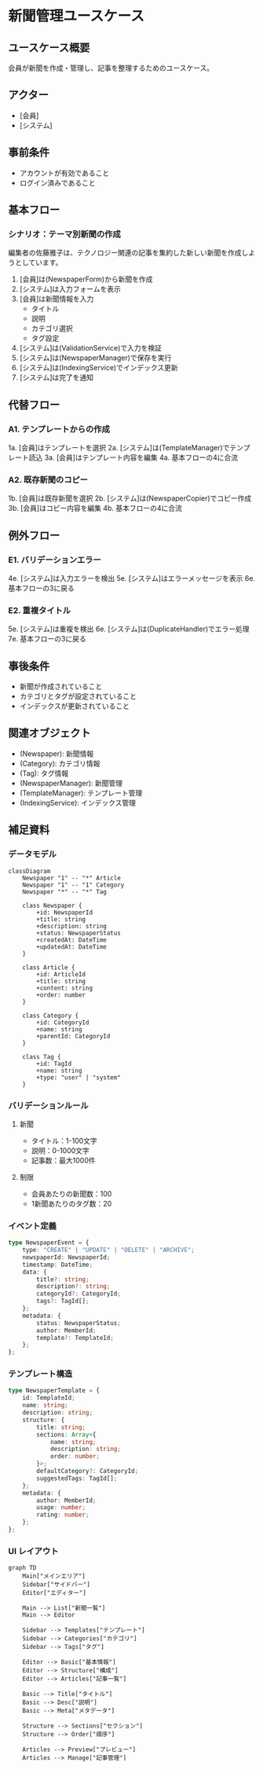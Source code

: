 # 新聞管理ユースケース

## ユースケース概要

会員が新聞を作成・管理し、記事を整理するためのユースケース。

## アクター

- [会員]
- [システム]

## 事前条件

- アカウントが有効であること
- ログイン済みであること

## 基本フロー

### シナリオ：テーマ別新聞の作成

編集者の佐藤雅子は、テクノロジー関連の記事を集約した新しい新聞を作成しようとしています。

1. [会員]は(NewspaperForm)から新聞を作成
2. [システム]は入力フォームを表示
3. [会員]は新聞情報を入力
   - タイトル
   - 説明
   - カテゴリ選択
   - タグ設定
4. [システム]は(ValidationService)で入力を検証
5. [システム]は(NewspaperManager)で保存を実行
6. [システム]は(IndexingService)でインデックス更新
7. [システム]は完了を通知

## 代替フロー

### A1. テンプレートからの作成

1a. [会員]はテンプレートを選択
2a. [システム]は(TemplateManager)でテンプレート読込
3a. [会員]はテンプレート内容を編集
4a. 基本フローの4に合流

### A2. 既存新聞のコピー

1b. [会員]は既存新聞を選択
2b. [システム]は(NewspaperCopier)でコピー作成
3b. [会員]はコピー内容を編集
4b. 基本フローの4に合流

## 例外フロー

### E1. バリデーションエラー

4e. [システム]は入力エラーを検出
5e. [システム]はエラーメッセージを表示
6e. 基本フローの3に戻る

### E2. 重複タイトル

5e. [システム]は重複を検出
6e. [システム]は(DuplicateHandler)でエラー処理
7e. 基本フローの3に戻る

## 事後条件

- 新聞が作成されていること
- カテゴリとタグが設定されていること
- インデックスが更新されていること

## 関連オブジェクト

- (Newspaper): 新聞情報
- (Category): カテゴリ情報
- (Tag): タグ情報
- (NewspaperManager): 新聞管理
- (TemplateManager): テンプレート管理
- (IndexingService): インデックス管理

## 補足資料

### データモデル

```mermaid
classDiagram
    Newspaper "1" -- "*" Article
    Newspaper "1" -- "1" Category
    Newspaper "*" -- "*" Tag
    
    class Newspaper {
        +id: NewspaperId
        +title: string
        +description: string
        +status: NewspaperStatus
        +createdAt: DateTime
        +updatedAt: DateTime
    }
    
    class Article {
        +id: ArticleId
        +title: string
        +content: string
        +order: number
    }
    
    class Category {
        +id: CategoryId
        +name: string
        +parentId: CategoryId
    }
    
    class Tag {
        +id: TagId
        +name: string
        +type: "user" | "system"
    }
```

### バリデーションルール

1. 新聞
   - タイトル：1-100文字
   - 説明：0-1000文字
   - 記事数：最大1000件

2. 制限
   - 会員あたりの新聞数：100
   - 1新聞あたりのタグ数：20

### イベント定義

```typescript
type NewspaperEvent = {
    type: "CREATE" | "UPDATE" | "DELETE" | "ARCHIVE";
    newspaperId: NewspaperId;
    timestamp: DateTime;
    data: {
        title?: string;
        description?: string;
        categoryId?: CategoryId;
        tags?: TagId[];
    };
    metadata: {
        status: NewspaperStatus;
        author: MemberId;
        template?: TemplateId;
    };
};
```

### テンプレート構造

```typescript
type NewspaperTemplate = {
    id: TemplateId;
    name: string;
    description: string;
    structure: {
        title: string;
        sections: Array<{
            name: string;
            description: string;
            order: number;
        }>;
        defaultCategory?: CategoryId;
        suggestedTags: TagId[];
    };
    metadata: {
        author: MemberId;
        usage: number;
        rating: number;
    };
};
```

### UI レイアウト

```mermaid
graph TD
    Main["メインエリア"]
    Sidebar["サイドバー"]
    Editor["エディター"]
    
    Main --> List["新聞一覧"]
    Main --> Editor
    
    Sidebar --> Templates["テンプレート"]
    Sidebar --> Categories["カテゴリ"]
    Sidebar --> Tags["タグ"]
    
    Editor --> Basic["基本情報"]
    Editor --> Structure["構成"]
    Editor --> Articles["記事一覧"]
    
    Basic --> Title["タイトル"]
    Basic --> Desc["説明"]
    Basic --> Meta["メタデータ"]
    
    Structure --> Sections["セクション"]
    Structure --> Order["順序"]
    
    Articles --> Preview["プレビュー"]
    Articles --> Manage["記事管理"]